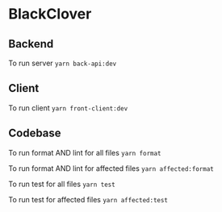 # BlackClover

## Backend

To run server `yarn back-api:dev`

## Client

To run client `yarn front-client:dev`

## Codebase

To run format AND lint for all files `yarn format`

To run format AND lint for affected files `yarn affected:format`

To run test for all files `yarn test`

To run test for affected files `yarn affected:test`
